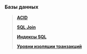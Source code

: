 ### **Базы данных**

> **[ACID](ACID.md)**
>
> **[SQL Join](Joins.md)**
>
> **[Индексы SQL](Indexes.md)**
>
> **[Уровни изоляции транзакций](TransactionIsolationLevels.md)**
